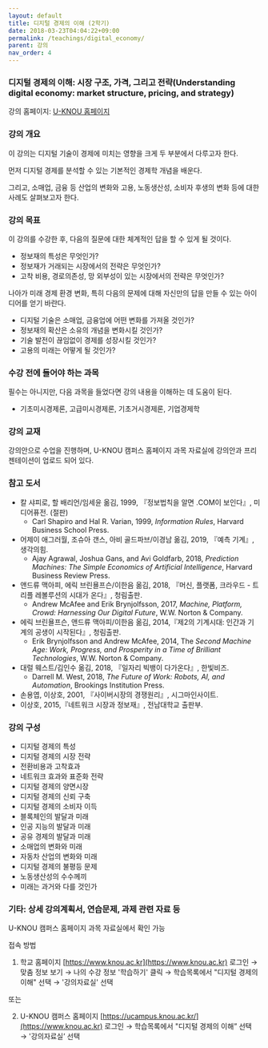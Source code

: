 ```yaml
---
layout: default
title: 디지털 경제의 이해 (2학기)
date: 2018-03-23T04:04:22+09:00
permalink: /teachings/digital_economy/
parent: 강의
nav_order: 4
---
```

### 디지털 경제의 이해: 시장 구조, 가격, 그리고 전략(Understanding digital economy: market structure, pricing, and strategy)

강의 홈페이지: [U-KNOU 홈페이지](https://ucampus.knou.ac.kr/ekp/user/course/initUCRCourse.sdo?sbjtId=KNOU0911001&cntsId=KNOU0911)

### 강의 개요
이 강의는 디지털 기술이 경제에 미치는 영향을 크게 두 부분에서 다루고자 한다. 

먼저 디지털 경제를 분석할 수 있는 기본적인 경제학 개념을 배운다.

그리고, 소매업, 금융 등 산업의 변화와 고용, 노동생산성, 소비자 후생의 변화 등에 대한 사례도 살펴보고자 한다.

### 강의 목표

이 강의를 수강한 후, 다음의 질문에 대한 체계적인 답을 할 수 있게 될 것이다.

- 정보재의 특성은 무엇인가?
- 정보재가 거래되는 시장에서의 전략은 무엇인가?
- 고착 비용, 경로의존성, 망 외부성이 있는 시장에서의 전략은 무엇인가?

나아가 미래 경제 환경 변화, 특히 다음의 문제에 대해 자신만의 답을 만들 수 있는 아이디어를 얻기 바란다.

- 디지털 기술은 소매업, 금융업에 어떤 변화를 가져올 것인가?
- 정보재의 확산은 소유의 개념을 변화시킬 것인가?
- 기술 발전이 끊임없이 경제를 성장시킬 것인가?
- 고용의 미래는 어떻게 될 것인가?

### 수강 전에 들어야 하는 과목

필수는 아니지만, 다음 과목을 들었다면 강의 내용을 이해하는 데 도움이 된다.

- 기초미시경제론, 고급미시경제론, 기초거시경제론, 기업경제학

### 강의 교재

강의안으로 수업을 진행하며, U-KNOU 캠퍼스 홈페이지 과목 자료실에 강의안과 프리젠테이션이 업로드 되어 있다.

### 참고 도서

- 칼 샤피로, 할 배리언/임세윤 옮김, 1999, 『정보법칙을 알면 .COM이 보인다』, 미디어퓨전. (절판) 
  * Carl Shapiro and Hal R. Varian, 1999,<em> Information Rules</em>, Harvard Business School Press.
- 어제이 애그러월, 조슈아 갠스, 아비 골드파브/이경남 옮김, 2019, 『예측 기계』, 생각의힘. 
  * Ajay Agrawal, Joshua Gans, and Avi Goldfarb, 2018, <em>Prediction Machines: The Simple Economics of Artificial Intelligence</em>, Harvard Business Review Press.
- 앤드류 맥아피, 에릭 브린욜프슨/이한음 옮김, 2018, 『머신, 플랫폼, 크라우드 - 트리플 레볼루션의 시대가 온다』, 청림출판.
  * Andrew McAfee and Erik Brynjolfsson, 2017, <em>Machine, Platform, Crowd: Harnessing Our Digital Future</em>, W.W. Norton &amp; Company.
- 에릭 브린욜프슨, 앤드류 맥아피/이한음 옮김, 2014,『제2의 기계시대: 인간과 기계의 공생이 시작된다』, 청림출판. 
  * Erik Brynjolfsson and Andrew McAfee, 2014, The <em>Second Machine Age: Work, Progress, and Prosperity in a Time of Brilliant Technologies</em>, W.W. Norton &amp; Company.
- 대럴 웨스트/김인수 옮김, 2018, 『일자리 빅뱅이 다가온다』, 한빛비즈.
  * Darrell M. West, 2018, <em>The Future of Work: Robots, AI, and Automation</em>, Brookings Institution Press.
- 손용엽, 이상호, 2001, 『사이버시장의 경쟁원리』, 시그마인사이트.
- 이상호, 2015,『네트워크 시장과 정보재』, 전남대학교 출판부.

### 강의 구성

- 디지털 경제의 특성
- 디지털 경제의 시장 전략
- 전환비용과 고착효과
- 네트워크 효과와 표준화 전략
- 디지털 경제의 양면시장
- 디지털 경제의 신뢰 구축
- 디지털 경제의 소비자 이득
- 블록체인의 발달과 미래
- 인공 지능의 발달과 미래
- 공유 경제의 발달과 미래
- 소매업의 변화와 미래
- 자동차 산업의 변화와 미래
- 디지털 경제의 불평등 문제
- 노동생산성의 수수께끼
- 미래는 과거와 다를 것인가

### 기타: 상세 강의계획서, 연습문제, 과제 관련 자료 등

U-KNOU 캠퍼스 홈페이지 과목 자료실에서 확인 가능

접속 방법

1. 학교 홈페이지 [https://www.knou.ac.kr](https://www.knou.ac.kr) 로그인 
→ 맞춤 정보 보기 
→ 나의 수강 정보 '학습하기' 클릭 
→ 학습목록에서 "디지털 경제의 이해" 선택 
→ '강의자료실' 선택 

또는

2. U-KNOU 캠퍼스 홈페이지 [https://ucampus.knou.ac.kr/](https://www.knou.ac.kr) 로그인 
→ 학습목록에서 "디지털 경제의 이해” 선택
→  '강의자료실’ 선택
